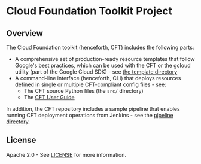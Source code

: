 # Cloud Foundation Toolkit Project

## Overview

The Cloud Foundation toolkit (henceforth, CFT) includes the following parts:

- A comprehensive set of production-ready resource templates that follow
  Google's best practices, which can be used with the CFT or the gcloud
  utility (part of the Google Cloud SDK) - see
  [the template directory](templates/README.md)
- A command-line interface (henceforth, CLI) that deploys resources defined in
  single or multiple CFT-compliant config files - see:
  - The CFT source Python files (the `src/` directory)
  - The [CFT User Guide](docs/userguide.md)

In addition, the CFT repository includes a sample pipeline that enables running
CFT deployment operations from Jenkins - see the
[pipeline directory](pipeline/README.md).

## License

Apache 2.0 - See [LICENSE](LICENSE) for more information.
